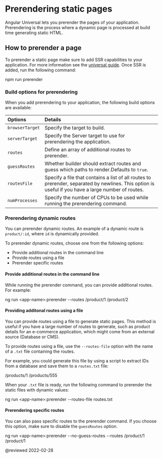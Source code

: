 # Prerendering static pages

Angular Universal lets you prerender the pages of your application.
Prerendering is the process where a dynamic page is processed at build time generating static HTML.

## How to prerender a page

To prerender a static page make sure to add SSR capabilities to your application.
For more information see the [universal guide](guide/universal).
Once SSR is added, run the following command:

<code-example format="shell" language="shell">

npm run prerender

</code-example>

### Build options for prerendering

When you add prerendering to your application, the following build options are available:

| Options         | Details |
|:---             |:---     |
| `browserTarget` | Specify the target to build.                                                                                                                       |
| `serverTarget`  | Specify the Server target to use for prerendering the application.                                                                                 |
| `routes`        | Define an array of additional routes to prerender.                                                                                                 |
| `guessRoutes`   | Whether builder should extract routes and guess which paths to render.Defaults to `true`.                                                          |
| `routesFile`    | Specify a file that contains a list of all routes to prerender, separated by newlines. This option is useful if you have a large number of routes. |
| `numProcesses`  | Specify the number of CPUs to be used while running the prerendering command.                                                                      |

### Prerendering dynamic routes

You can prerender dynamic routes.
An example of a dynamic route is `product/:id`, where `id` is dynamically provided.

To prerender dynamic routes, choose one from the following options:

*   Provide additional routes in the command line
*   Provide routes using a file
*   Prerender specific routes

#### Provide additional routes in the command line

While running the prerender command, you can provide additional routes.
For example:

<code-example format="shell" language="shell">

ng run &lt;app-name&gt;:prerender --routes /product/1 /product/2

</code-example>

#### Providing additonal routes using a file

You can provide routes using a file to generate static pages.
This method is useful if you have a large number of routes to generate, such as product details for an e-commerce application, which might come from an external source \(Database or CMS\).

To provide routes using a file, use the `--routes-file` option with the name of a `.txt` file containing the routes.

For example, you could generate this file by using a script to extract IDs from a database and save them to a `routes.txt` file:

<code-example language="none" header="routes.txt">

/products/1
/products/555

</code-example>

When your `.txt` file is ready, run the following command to prerender the static files with dynamic values:

<code-example format="shell" language="shell">

ng run &lt;app-name&gt;:prerender --routes-file routes.txt

</code-example>

#### Prerendering specific routes

You can also pass specific routes to the prerender command.
If you choose this option, make sure to disable the `guessRoutes` option.

<code-example format="shell" language="shell">

ng run &lt;app-name&gt;:prerender --no-guess-routes --routes /product/1 /product/1

</code-example>

<!-- links -->

<!-- external links -->

<!-- end links -->

@reviewed 2022-02-28
